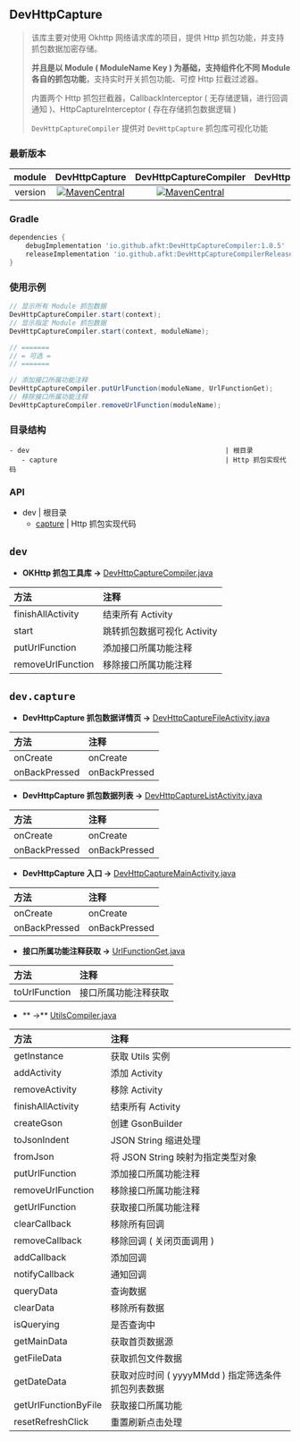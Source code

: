 
## DevHttpCapture

> 该库主要对使用 Okhttp 网络请求库的项目，提供 Http 抓包功能，并支持抓包数据加密存储。
>
> **并且是以 Module ( ModuleName Key ) 为基础，支持组件化不同 Module 各自的抓包功能**，支持实时开关抓包功能、可控 Http 拦截过滤器。
>
> 内置两个 Http 抓包拦截器，CallbackInterceptor ( 无存储逻辑，进行回调通知 )、HttpCaptureInterceptor ( 存在存储抓包数据逻辑 )
>
> `DevHttpCaptureCompiler` 提供对 `DevHttpCapture` 抓包库可视化功能


### 最新版本

module | DevHttpCapture | DevHttpCaptureCompiler | DevHttpCaptureCompilerRelease
:---:|:---:|:---:|:---:
version | [![MavenCentral](https://img.shields.io/badge/Maven-1.0.5-brightgreen.svg)](https://search.maven.org/search?q=io.github.afkt) | [![MavenCentral](https://img.shields.io/badge/Maven-1.0.5-brightgreen.svg)](https://search.maven.org/search?q=io.github.afkt) | [![MavenCentral](https://img.shields.io/badge/Maven-1.0.5-brightgreen.svg)](https://search.maven.org/search?q=io.github.afkt)


### Gradle

```groovy
dependencies {
    debugImplementation 'io.github.afkt:DevHttpCaptureCompiler:1.0.5'
    releaseImplementation 'io.github.afkt:DevHttpCaptureCompilerRelease:1.0.5'
}
```


### 使用示例

```java
// 显示所有 Module 抓包数据
DevHttpCaptureCompiler.start(context);
// 显示指定 Module 抓包数据
DevHttpCaptureCompiler.start(context, moduleName);

// =======
// = 可选 =
// =======

// 添加接口所属功能注释
DevHttpCaptureCompiler.putUrlFunction(moduleName, UrlFunctionGet);
// 移除接口所属功能注释
DevHttpCaptureCompiler.removeUrlFunction(moduleName);
```

### 目录结构

```
- dev                                                 | 根目录
   - capture                                          | Http 抓包实现代码
```


### API


- dev                                                 | 根目录
   - [capture](#devcapture)                           | Http 抓包实现代码


## <span id="dev">**`dev`**</span>


* **OKHttp 抓包工具库 ->** [DevHttpCaptureCompiler.java](https://github.com/afkT/DevUtils/blob/master/lib/HttpCapture/DevHttpCaptureCompiler/src/main/java/dev/DevHttpCaptureCompiler.java)

| 方法 | 注释 |
| :- | :- |
| finishAllActivity | 结束所有 Activity |
| start | 跳转抓包数据可视化 Activity |
| putUrlFunction | 添加接口所属功能注释 |
| removeUrlFunction | 移除接口所属功能注释 |


## <span id="devcapture">**`dev.capture`**</span>


* **DevHttpCapture 抓包数据详情页 ->** [DevHttpCaptureFileActivity.java](https://github.com/afkT/DevUtils/blob/master/lib/HttpCapture/DevHttpCaptureCompiler/src/main/java/dev/capture/DevHttpCaptureFileActivity.java)

| 方法 | 注释 |
| :- | :- |
| onCreate | onCreate |
| onBackPressed | onBackPressed |


* **DevHttpCapture 抓包数据列表 ->** [DevHttpCaptureListActivity.java](https://github.com/afkT/DevUtils/blob/master/lib/HttpCapture/DevHttpCaptureCompiler/src/main/java/dev/capture/DevHttpCaptureListActivity.java)

| 方法 | 注释 |
| :- | :- |
| onCreate | onCreate |
| onBackPressed | onBackPressed |


* **DevHttpCapture 入口 ->** [DevHttpCaptureMainActivity.java](https://github.com/afkT/DevUtils/blob/master/lib/HttpCapture/DevHttpCaptureCompiler/src/main/java/dev/capture/DevHttpCaptureMainActivity.java)

| 方法 | 注释 |
| :- | :- |
| onCreate | onCreate |
| onBackPressed | onBackPressed |


* **接口所属功能注释获取 ->** [UrlFunctionGet.java](https://github.com/afkT/DevUtils/blob/master/lib/HttpCapture/DevHttpCaptureCompiler/src/main/java/dev/capture/UrlFunctionGet.java)

| 方法 | 注释 |
| :- | :- |
| toUrlFunction | 接口所属功能注释获取 |


* ** ->** [UtilsCompiler.java](https://github.com/afkT/DevUtils/blob/master/lib/HttpCapture/DevHttpCaptureCompiler/src/main/java/dev/capture/UtilsCompiler.java)

| 方法 | 注释 |
| :- | :- |
| getInstance | 获取 Utils 实例 |
| addActivity | 添加 Activity |
| removeActivity | 移除 Activity |
| finishAllActivity | 结束所有 Activity |
| createGson | 创建 GsonBuilder |
| toJsonIndent | JSON String 缩进处理 |
| fromJson | 将 JSON String 映射为指定类型对象 |
| putUrlFunction | 添加接口所属功能注释 |
| removeUrlFunction | 移除接口所属功能注释 |
| getUrlFunction | 获取接口所属功能注释 |
| clearCallback | 移除所有回调 |
| removeCallback | 移除回调 ( 关闭页面调用 ) |
| addCallback | 添加回调 |
| notifyCallback | 通知回调 |
| queryData | 查询数据 |
| clearData | 移除所有数据 |
| isQuerying | 是否查询中 |
| getMainData | 获取首页数据源 |
| getFileData | 获取抓包文件数据 |
| getDateData | 获取对应时间 ( yyyyMMdd ) 指定筛选条件抓包列表数据 |
| getUrlFunctionByFile | 获取接口所属功能 |
| resetRefreshClick | 重置刷新点击处理 |